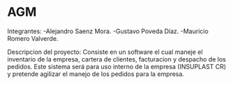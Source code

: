 # AGM
Integrantes: 
  -Alejandro Saenz Mora.
  -Gustavo Poveda Díaz.
  -Mauricio Romero Valverde.

Descripcion del proyecto: 
  Consiste en un software el cual maneje el inventario de la empresa, cartera de clientes, facturacion y despacho de los pedidos. Este sistema será para uso interno de la empresa (INSUPLAST CR) y pretende agilizar el manejo de los pedidos para la empresa. 
  
  
  
 
